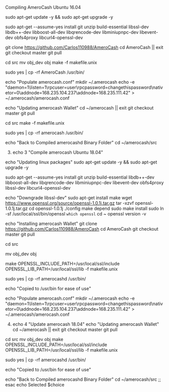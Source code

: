 Compiling AmeroCash Ubuntu 16.04

sudo apt-get update -y && sudo apt-get upgrade -y

sudo apt-get --assume-yes install git unzip build-essential libssl-dev libdb++-dev libboost-all-dev libqrencode-dev libminiupnpc-dev libevent-dev obfs4proxy libcurl4-openssl-dev

git clone https://github.com/Carlos110988/AmeroCash
cd AmeroCash || exit
git checkout master
git pull

cd src
mv obj_dev obj
make -f makefile.unix

sudo yes | cp -rf AmeroCash /usr/bin/



echo "Populate amerocash.conf"
mkdir ~/.amerocash
echo -e "daemon=1\listen=1\rpcuser=user\rpcpassword=changethispassword\nativetor=0\addnode=168.235.104.237\addnode=168.235.111.42" > ~/.amerocash/amerocash.conf


echo "Updating amerocash Wallet"
cd ~/amerocash || exit
git checkout master
git pull

cd src
make -f makefile.unix

sudo yes | cp -rf amerocash /usr/bin/


echo "Back to Compiled amerocashd Binary Folder"
cd ~/amerocash/src

3) echo 3 "Compile amerocash Ubuntu 18.04"

echo "Updating linux packages"
sudo apt-get update -y && sudo apt-get upgrade -y

sudo apt-get --assume-yes install git unzip build-essential libdb++-dev libboost-all-dev libqrencode-dev libminiupnpc-dev libevent-dev obfs4proxy libssl-dev libcurl4-openssl-dev

echo "Downgrade libssl-dev"
sudo apt-get install make
wget https://www.openssl.org/source/openssl-1.0.1j.tar.gz
tar -xzvf openssl-1.0.1j.tar.gz
cd openssl-1.0.1j
./config
make depend
sudo make install
sudo ln -sf /usr/local/ssl/bin/openssl `which openssl`
cd ~
openssl version -v

echo "Installing amerocash Wallet"
git clone https://github.com/Carlos110988/AmeroCash
cd AmeroCash
git checkout master
git pull

cd src

mv obj_dev obj

make OPENSSL_INCLUDE_PATH=/usr/local/ssl/include OPENSSL_LIB_PATH=/usr/local/ssl/lib -f makefile.unix

sudo yes | cp -rf amerocashd /usr/bin/

echo "Copied to /usr/bin for ease of use"

echo "Populate amerocash.conf"
mkdir ~/.amerocash
echo -e "daemon=1\listen=1\rpcuser=user\rpcpassword=changethispassword\nativetor=0\addnode=168.235.104.237\addnode=168.235.111.42" > ~/.amerocash/amerocash.conf


4) echo 4 "Update amerocash 18.04"
echo "Updating amerocash Wallet"
cd ~/amerocash || exit
git checkout master
git pull

cd src
mv obj_dev obj
make OPENSSL_INCLUDE_PATH=/usr/local/ssl/include OPENSSL_LIB_PATH=/usr/local/ssl/lib -f makefile.unix

sudo yes | cp -rf amerocashd /usr/bin/

echo "Copied to /usr/bin for ease of use"

echo "Back to Compiled amerocashd Binary Folder"
cd ~/amerocash/src
                ;;
esac
echo Selected $choice